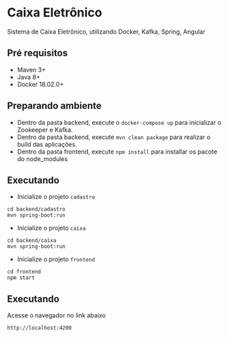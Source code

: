 # Caixa Eletrônico

Sistema de Caixa Eletrônico, utilizando Docker, Kafka, Spring, Angular

## Pré requisitos

- Maven 3+
- Java 8+
- Docker 18.02.0+ 

## Preparando ambiente

- Dentro da pasta backend, execute o `docker-compose up` para inicializar o Zookeeper e Kafka.
- Dentro da pasta backend, execute `mvn clean package` para realizar o build das aplicações.
- Dentro da pasta frontend, execute `npm install` para installar os pacote do node_modules

## Executando 

- Inicialize o projeto `cadastro`
````
cd backend/cadastro
mvn spring-boot:run
````

-  Inicialize o projeto `caixa`
````
cd backend/caixa
mvn spring-boot:run
````

-  Inicialize o projeto `frontend`
````
cd frontend
npm start
````

## Executando 

Acesse o navegador no link abaixo
````
http://localhost:4200
````
